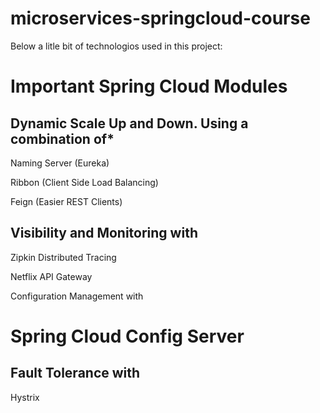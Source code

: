 # microservices-springcloud-course
Below a litle bit of technologios used in this project: 

# Important Spring Cloud Modules
## Dynamic Scale Up and Down. Using a combination of*
  Naming Server (Eureka)
  
  Ribbon (Client Side Load Balancing) 
  
  Feign (Easier REST Clients)
  

## Visibility and Monitoring with
  Zipkin Distributed Tracing
  
  Netflix API Gateway
  
  Configuration Management with

# Spring Cloud Config Server
## Fault Tolerance with
  Hystrix
